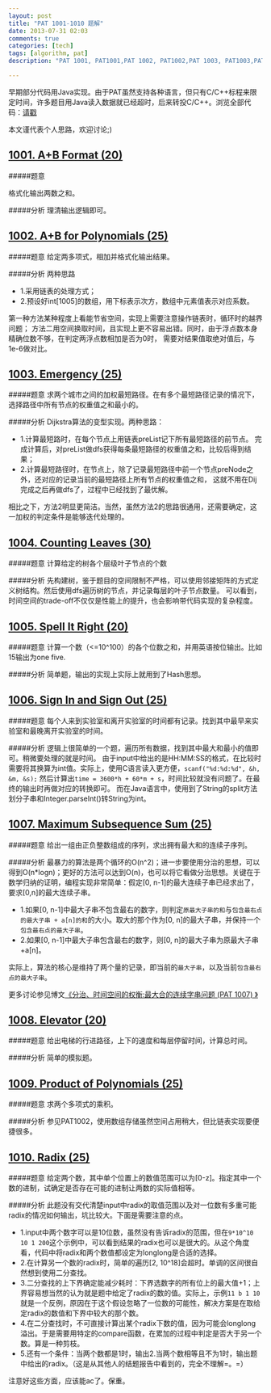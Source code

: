```yaml
---
layout: post
title: "PAT 1001-1010 题解"
date: 2013-07-31 02:03
comments: true
categories: [tech]
tags: [algorithm, pat]
description: "PAT 1001, PAT1001,PAT 1002, PAT1002,PAT 1003, PAT1003,PAT 1004, PAT1004,PAT 1005, PAT1005,PAT 1006, PAT1006,PAT 1007, PAT1007,PAT 1008, PAT1008,PAT 1009, PAT1009,PAT 1010, PAT1010, 题解， 解题报告"

---
```


早期部分代码用Java实现。由于PAT虽然支持各种语言，但只有C/C++标程来限定时间，许多题目用Java读入数据就已经超时，后来转投C/C++。浏览全部代码：[请戳](https://github.com/biaobiaoqi/CPractice/tree/master/PAT/advancedlevel)

本文谨代表个人思路，欢迎讨论;)


[1001. A+B Format (20)](http://pat.zju.edu.cn/contests/pat-a-practise/1001)
---

#####题意

格式化输出两数之和。

#####分析
理清输出逻辑即可。


[1002. A+B for Polynomials (25)](http://pat.zju.edu.cn/contests/pat-a-practise/1002)
---
#####题意
给定两多项式，相加并格式化输出结果。

#####分析
两种思路

* 1.采用链表的处理方式；
* 2.预设好int[1005]的数组，用下标表示次方，数组中元素值表示对应系数。

第一种方法某种程度上看能节省空间，实现上需要注意操作链表时，循环时的越界问题；
方法二用空间换取时间，且实现上更不容易出错。同时，由于浮点数本身精确位数不够，在判定两浮点数相加是否为0时，
需要对结果值取绝对值后，与1e-6做对比。

<!--more-->
[1003. Emergency (25)](http://pat.zju.edu.cn/contests/pat-a-practise/1003)
---
#####题意
求两个城市之间的加权最短路径。在有多个最短路径记录的情况下，选择路径中所有节点的权重值之和最小的。

#####分析
Dijkstra算法的变型实现。两种思路：

* 1.计算最短路时，在每个节点上用链表preList记下所有最短路径的前节点。
完成计算后，对preList做dfs获得每条最短路径的权重值之和，比较后得到结果；
* 2.计算最短路径时，在节点上，除了记录最短路径中前一个节点preNode之外，还对应的记录当前的最短路径上所有节点的权重值之和，
这就不用在Dij完成之后再做dfs了，过程中已经找到了最优解。

相比之下，方法2明显更简洁。当然，虽然方法2的思路很通用，还需要确定，这一加权的判定条件是能够迭代处理的。

[1004. Counting Leaves (30)](http://pat.zju.edu.cn/contests/pat-a-practise/1004)
---
#####题意
计算给定的树各个层级叶子节点的个数

#####分析
先构建树，鉴于题目的空间限制不严格，可以使用邻接矩阵的方式定义树结构。然后使用dfs遍历树的节点，并记录每层的叶子节点数量。
可以看到，时间空间的trade-off不仅仅是性能上的提升，也会影响带代码实现的复杂程度。

[1005. Spell It Right (20)](http://pat.zju.edu.cn/contests/pat-a-practise/1005)
---
#####题意
计算一个数（<=10^100）的各个位数之和，并用英语按位输出。比如15输出为one five.

#####分析
简单题，输出的实现上实际上就用到了Hash思想。

[1006. Sign In and Sign Out (25)](http://pat.zju.edu.cn/contests/pat-a-practise/1006)
---
#####题意
每个人来到实验室和离开实验室的时间都有记录。找到其中最早来实验室和最晚离开实验室的时间。

#####分析
逻辑上很简单的一个题，遍历所有数据，找到其中最大和最小的值即可。稍微要处理的就是时间。
由于input中给出的是HH:MM:SS的格式，在比较时需要将其换算为int值。实际上，使用C语言读入更方便，`scanf("%d:%d:%d", &h, &m, &s);`
然后计算出`time = 3600*h + 60*m + s`，时间比较就没有问题了。在最终的输出时再做对应的转换即可。
而在Java语言中，使用到了String的split方法划分子串和Integer.parseInt()转String为int。


[1007. Maximum Subsequence Sum (25)](http://pat.zju.edu.cn/contests/pat-a-practise/1007)
---
#####题意
给出一组由正负整数组成的序列，求出拥有最大和的连续子序列。

#####分析
最暴力的算法是两个循环的O(n^2)；进一步要使用分治的思想，可以得到O(n*logn)；更好的方法可以达到O(n)，也可以将它看做分治思想。关键在于数学归纳的证明，编程实现非常简单：假定[0, n-1]的最大连续子串已经求出了，要求[0,n]的最大连续子串。

* 1.如果[0, n-1]中最大子串不包含最右的数字，则判定`原最大子串的和`与`包含最右点的最大子串 + a[n]的和`的大小。取大的那个作为[0, n]的最大子串，并保持一个`包含最右点的最大子串`。
* 2.如果[0, n-1]中最大子串包含最右的数字，则[0, n]的最大子串为原最大子串+a[n]。

实际上，算法的核心是维持了两个量的记录，即当前的`最大子串`，以及当前`包含最右点的最大子串`。

更多讨论参见博文[《分治、时间空间的权衡:最大合的连续字串问题 (PAT 1007)
》](../../../../2013/04/05/maximum-subsequence-sum/)

[1008. Elevator (20)](http://pat.zju.edu.cn/contests/pat-a-practise/1008)
---
#####题意
给出电梯的行进路径，上下的速度和每层停留时间，计算总时间。

#####分析
简单的模拟题。


[1009. Product of Polynomials (25)](http://pat.zju.edu.cn/contests/pat-a-practise/1009)
---
#####题意
求两个多项式的乘积。

#####分析
参见PAT1002，使用数组存储虽然空间占用稍大，但比链表实现要便捷很多。


[1010. Radix (25)](http://pat.zju.edu.cn/contests/pat-a-practise/1010)
---
#####题意
给定两个数，其中单个位置上的数值范围可以为[0-z]。指定其中一个数的进制，试确定是否存在可能的进制让两数的实际值相等。

#####分析
此题没有交代清楚input中radix的取值范围以及对一位数有多重可能radix的情况如何输出，坑比较大。下面是需要注意的点。

* 1.input中两个数字可以是10位数，虽然没有告诉radix的范围，但在`9*10^10 10 1 200`这个示例中，可以看到结果的radix也可以是很大的。从这个角度看，代码中将radix和两个数值都设定为longlong是合适的选择。
* 2.在计算另一个数的radix时，简单的遍历[2, 10^18]会超时。单调的区间很自然想到使用二分查找。
* 3.二分查找的上下界确定能减少耗时：下界选数字的所有位上的最大值+1；上界容易想当然的认为就是题中给定了radix的数的值。实际上，示例`11 b 1 10`就是一个反例，原因在于这个假设忽略了一位数的可能性，解决方案是在取给定radix的数值和下界中较大的那个数。
* 4.在二分查找时，不可直接计算出某个radix下数的值，因为可能会longlong溢出。于是需要用特定的compare函数，在累加的过程中判定是否大于另一个数。算是一种剪枝。
* 5.还有一个条件：当两个数都是1时，输出2.当两个数相等且不为1时，输出题中给出的radix。（这是从其他人的结题报告中看到的，完全不理解=。=）

注意好这些方面，应该能ac了。保重。
